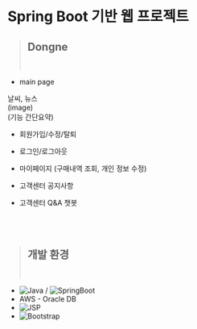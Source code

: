 # Spring Boot 기반 웹 프로젝트

> ## Dongne
>
> <br>

- main page

 날씨, 뉴스 <br>
(image) <br>
(기능 간단요약) <br>



- 회원가입/수정/탈퇴

- 로그인/로그아웃

- 마이페이지 (구매내역 조회, 개인 정보 수정)

- 고객센터 공지사항

- 고객센터 Q&A 챗봇

<br><br>

> ## 개발 환경
>
> <br>

- ![Java](https://img.shields.io/badge/-Java-007396?logo=java&logoColor=white&style=flat-square&logoHeight=50) / ![SpringBoot](https://img.shields.io/badge/-Springboot-6DB33F?logo=springboot&logoColor=white&style=flat-square&logoHeight=50)
- AWS - Oracle DB
- ![JSP](https://img.shields.io/badge/-Jsp-F7DF1E?logo=jsp&logoColor=white&style=flat-square&logoHeight=50)
- ![Bootstrap](https://img.shields.io/badge/-Bootstrap-7952B3?logo=Bootstrap&logoColor=white&style=flat-square&logoHeight=50)
